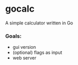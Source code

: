 # gocalc
A simple calculator written in Go
### Goals:
- gui version
- (optional) flags as input
- web server
